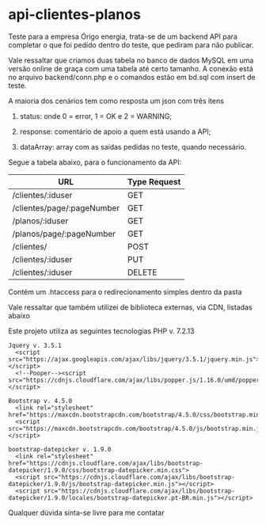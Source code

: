 # api-clientes-planos
Teste para a empresa Órigo energia, trata-se de um backend API para completar
o que foi pedido dentro do teste, que pediram para não publicar.

Vale ressaltar que criamos duas tabela no banco de dados MySQL em uma versão
online de graça com uma tabela até certo tamanho. A conexão está no arquivo
backend/conn.php e o comandos estão em bd.sql com insert de teste.

A maioria dos cenários tem como resposta um json com três itens

  1. status: onde 0 = error, 1 = OK e 2 = WARNING;

  2. response: comentário de apoio a quem está usando a API;

  3. dataArray: array com as saídas pedidas no teste, quando necessário.


Segue a tabela abaixo, para o funcionamento da API:

| URL                         | Type Request  |
| --------------------------- | ------------- |
| /clientes/:iduser           |  GET          |
| /clientes/page/:pageNumber  |  GET          |
| /planos/:iduser             |  GET          |
| /planos/page/:pageNumber    |  GET          |
| /clientes/                  |  POST         |
| /clientes/:iduser           |  PUT          |
| /clientes/:iduser           |  DELETE       |


Contém um .htaccess para o redirecionamento simples dentro da pasta

Vale ressaltar que também utilizei de biblioteca externas, via CDN, listadas abaixo

  Este projeto utiliza as seguintes tecnologias
    PHP v. 7.2.13

    Jquery v. 3.5.1
      <script src="https://ajax.googleapis.com/ajax/libs/jquery/3.5.1/jquery.min.js"></script>
      <!--Pooper--><script src="https://cdnjs.cloudflare.com/ajax/libs/popper.js/1.16.0/umd/popper.min.js"></script>

    Bootstrap v. 4.5.0
      <link rel="stylesheet" href="https://maxcdn.bootstrapcdn.com/bootstrap/4.5.0/css/bootstrap.min.css">
      <script src="https://maxcdn.bootstrapcdn.com/bootstrap/4.5.0/js/bootstrap.min.js"></script>

    bootstrap-datepicker v. 1.9.0
      <link rel="stylesheet" href="https://cdnjs.cloudflare.com/ajax/libs/bootstrap-datepicker/1.9.0/css/bootstrap-datepicker.min.css">
      <script src="https://cdnjs.cloudflare.com/ajax/libs/bootstrap-datepicker/1.9.0/js/bootstrap-datepicker.min.js"></script>
      <script src="https://cdnjs.cloudflare.com/ajax/libs/bootstrap-datepicker/1.9.0/locales/bootstrap-datepicker.pt-BR.min.js"></script>


Qualquer dúvida sinta-se livre para me contatar
